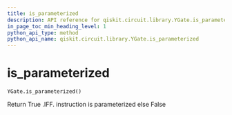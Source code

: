 ```yaml
---
title: is_parameterized
description: API reference for qiskit.circuit.library.YGate.is_parameterized
in_page_toc_min_heading_level: 1
python_api_type: method
python_api_name: qiskit.circuit.library.YGate.is_parameterized
---
```


# is\_parameterized

<span id="qiskit.circuit.library.YGate.is_parameterized" />

`YGate.is_parameterized()`

Return True .IFF. instruction is parameterized else False


